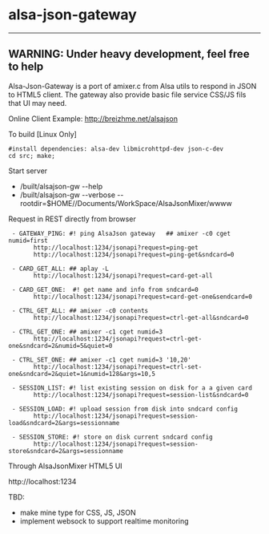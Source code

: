 # alsa-json-gateway

---------------------------------------------------
WARNING: Under heavy development, feel free to help
---------------------------------------------------

Alsa-Json-Gateway is a port of amixer.c from Alsa utils to respond in JSON to HTML5 client.
The gateway also provide basic file service CSS/JS fils that UI may need.

Online Client Example: http://breizhme.net/alsajson

To build [Linux Only]

    #install dependencies: alsa-dev libmicrohttpd-dev json-c-dev
    cd src; make;

Start server

   * /built/alsajson-gw --help
   * /built/alsajson-gw --verbose --rootdir=$HOME//Documents/WorkSpace/AlsaJsonMixer/wwww

Request in REST directly from browser

     - GATEWAY_PING: #! ping AlsaJson gateway   ## amixer -c0 cget numid=first
           http://localhost:1234/jsonapi?request=ping-get
           http://localhost:1234/jsonapi?request=ping-get&sndcard=0

     - CARD_GET_ALL: ## aplay -L
           http://localhost:1234/jsonapi?request=card-get-all

     - CARD_GET_ONE:  #! get name and info from sndcard=0
           http://localhost:1234/jsonapi?request=card-get-one&sendcard=0

     - CTRL_GET_ALL: ## amixer -c0 contents
           http://localhost:1234/jsonapi?request=ctrl-get-all&sndcard=0

     - CTRL_GET_ONE: ## amixer -c1 cget numid=3
           http://localhost:1234/jsonapi?request=ctrl-get-one&sndcard=2&numid=5&quiet=0

     - CTRL_SET_ONE: ## amixer -c1 cget numid=3 '10,20'
           http://localhost:1234/jsonapi?request=ctrl-set-one&sndcard=2&quiet=1&numid=128&args=10,5

     - SESSION_LIST: #! list existing session on disk for a a given card
           http://localhost:1234/jsonapi?request=session-list&sndcard=0

     - SESSION_LOAD: #! upload session from disk into sndcard config
           http://localhost:1234/jsonapi?request=session-load&sndcard=2&args=sessionname

     - SESSION_STORE: #! store on disk current sndcard config
           http://localhost:1234/jsonapi?request=session-store&sndcard=2&args=sessionname


Through AlsaJsonMixer HTML5 UI

   http://localhost:1234


TBD:

   - make mine type for CSS, JS, JSON
   - implement websock to support realtime monitoring


